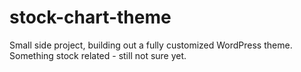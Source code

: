 # stock-chart-theme
Small side project, building out a fully customized WordPress theme. Something stock related - still not sure yet.
